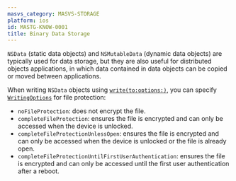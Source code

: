 ```yaml
---
masvs_category: MASVS-STORAGE
platform: ios
id: MASTG-KNOW-0001
title: Binary Data Storage
---
```


`NSData` (static data objects) and `NSMutableData` (dynamic data objects) are typically used for data storage, but they are also useful for distributed objects applications, in which data contained in data objects can be copied or moved between applications.

When writing `NSData` objects using [`write(to:options:)`](https://developer.apple.com/documentation/Foundation/Data/write(to:options:)), you can specify [`WritingOptions`](https://developer.apple.com/documentation/foundation/nsdata/writingoptions) for file protection:

- `noFileProtection`: does not encrypt the file.
- `completeFileProtection`: ensures the file is encrypted and can only be accessed when the device is unlocked.
- `completeFileProtectionUnlessOpen`: ensures the file is encrypted and can only be accessed when the device is unlocked or the file is already open.
- `completeFileProtectionUntilFirstUserAuthentication`: ensures the file is encrypted and can only be accessed until the first user authentication after a reboot.
